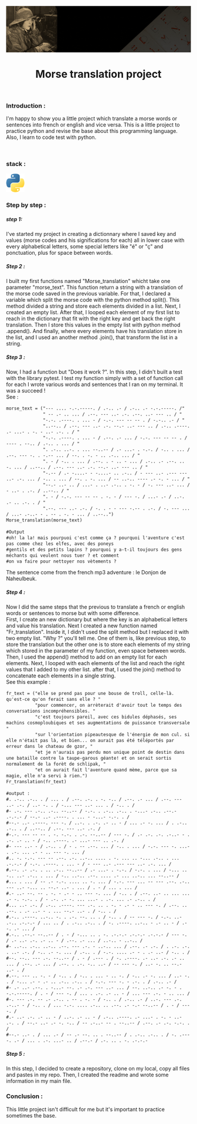 <img src="https://github.com/theomarci/Morse_translater/blob/main/readme_picture/gif_morse.gif" alt="gif about morse">

<h1 align="center">Morse translation project</h1>

<br>

<h3>Introduction :</h4>

<p>
  I'm happy to show you a little project which translate a morse words or sentences into french or english and vice versa. This is a little project to practice python and revise the base about this programming language. Also, I learn to code test with python.
</p>

<br>

<h3>stack :</h3>

<img src="./readme_picture/python.png" alt="python logo" width="50px">

<br>

<h3>Step by step :</h3>

<h5>step 1:</h5>

<p>
  I've started my project in creating a dictionnary where I saved key and values (morse codes and his significations for each) all in lower case with every alphabetical letters, some special letters like "é" or "ç" and ponctuation, plus for space between words.
</p>

<h5>Step 2 :</h5>

<p>
  I built my first functions named "Morse_translation" whicht take one parameter "morse_text". This function return a string with a translation of the morse code saved in the previous variable. For that, I declared a variable which split the morse code with the python method split(). This method divided a string and store each elements divided in a list. Next, I created an empty list. After that, I looped each element of my first list to reach in the dictionary that fit with the right key and get back the right translation. Then I store this values in the empty list with python method .append(). And finally, where every elements have his translation store in the list, and I used an another method .join(), that transform the list in a string.
</p>

<h5>Step 3 :</h5>

<p>
  Now, I had a function but "Does it work ?". In this step, I didn't built a test with the library pytest. I test my function simply with a set of function call for each I wrote various words and sentences that I ran on my terminal. It was a succeed !<br>
  See : 
</p>

```
morse_text = ("--- .... -.-.-----. / .-.. .- / .-.. .- -.-.-----. /"
              " -- .- .. ... / .--. --- ..- .-. .--. ..- --- .. / "
              "-.-. .----. . ... - / -.-. --- -- -- . / -.-.. .- / "
              "..--.. / .--. --- ..- .-. --.- ..- --- .. / .-.. .----. .- ...- . -. - ..- .-. . / "
              "-.-. .----. . ... - / .--. .- ... / -.-. --- -- -- . / ---- . --.. / .-.. . ... / "
              ". .-.. ..-. . ... --..-- / .- ...- . -.-. / -.. . ... / .--. --- -. . -.-- ... / --. . -. - .. .-.. ... / "
              ". - / -.. . ... / .--. . - .. - ... / .-.. .- .--. .. -. ... / ..--.. / .--. --- ..- .-. --.- ..- --- .. / "
              "-.-- / .- -....- - -....- .. .-.. / - --- ..- .--- --- ..- .-. ... / -.. . ... / --. . -. ... / -- ..-.. ---- .- -. - ... / "
              "--.- ..- .. / ...- . ..- .-.. . -. - / -. --- ..- ... / - ..- . .-. / ..--.. / "
              ". - / -.-. --- -- -- . -. - / --- -. / ...- .- / ..-. .- .. .-. . / "
              ".--. --- ..- .-. / -. . - - --- -.-- . .-. / -. --- ... / ...- .-..- - . -- . -. - ... / ..--..")
Morse_translation(morse_text)

#Output
#oh! la la! mais pourpuoi c'est comme ça ? pourquoi l'aventure c'est pas comme chez les elfes, avec des poneys
#gentils et des petits lapins ? pourquoi y a-t-il toujours des gens méchants qui veulent nous tuer ? et comment
#on va faire pour nettoyer nos vètements ?
```
<p>
  The sentence come from the french mp3 adventure : le Donjon de Naheulbeuk. 
</p>

<h5>Step 4 :</h5>

<P>
  Now I did the same steps that the previous to translate a french or english words or sentences to morse but with some difference.<br>
  First, I create an new dictionary but where the key is an alphabetical letters and value his translation. Next I created a new function named "Fr_translation". Inside it, I didn't used the split method but I replaced it with 
  two empty list. "Why ?" you'll tell me. One of them is, like previous step, to store the translation but the other one is to store each elements of my string which stored in the parameter of my function, even space between words. Then, I used the append() method to add on an empty list for each elements. Next, I looped with each elements of the list and reach the right values that I added to my other list. after that, I used the join() method to concatenate each elements in a single string.<br>
  See this example :
</P>

```
fr_text = ("elle se prend pas pour une bouse de troll, celle-là. qu'est-ce qu'on ferait sans elle ? "
           "pour commencer, on arrèterait d'avoir tout le temps des conversations incompréhensibles. "
           "c'est toujours pareil, avec ces bidules déphasés, ses machins cosmoploubiques et ses augmentations de puissance transversale "
           "sur l'orientation pipeautesque de l'énergie de mon cul. si elle n'était pas là, et bien... on aurait pas été téléportés par erreur dans le chateau de gzor, "
           "et je n'aurais pas perdu mon unique point de destin dans une bataille contre la taupe-garous géante! et on serait sortis normalement de la forèt de schlipak, "
           "et on aurait fait l'aventure quand mème, parce que sa magie, elle n'a servi à rien.")
Fr_translation(fr_text)

#output :
#. .-.. .-.. . / ... . / .--. .-. . -. -.. / .--. .- ... / .--. --- ..- .-. / ..- -. . / -... --- ..- ... . / -.. . /
#- .-. --- .-.. .-.. --..-- / -.-. . .-.. .-.. . -...- .-.. .--.- .-.-.- / --.- ..- .----. . ... - -...- -.-. . /
#--.- ..- .----. --- -. / ..-. . .-. .- .. - / ... .- -. ... / . .-.. .-.. . / ..--.. / .--. --- ..- .-. /
#-.-. --- -- -- . -. -.-. . .-. --..-- / --- -. / .- .-. .-. .-..- - . .-. .- .. - / -.. .----. .- ...- --- .. .-. /
#- --- ..- - / .-.. . / - . -- .--. ... / -.. . ... / -.-. --- -. ...- . .-. ... .- - .. --- -. ... /
#.. -. -.-. --- -- .--. .-. ..-.. .... . -. ... .. -... .-.. . ... .-.-.- / -.-. .----. . ... - / - --- ..- .--- --- ..- .-. ... /
#.--. .- .-. . .. .-.. --..-- / .- ...- . -.-. / -.-. . ... / -... .. -.. ..- .-.. . ... / -.. ..-.. .--. .... .- ... ..-.. ... --..-- /
#... . ... / -- .- -.-. .... .. -. ... / -.-. --- ... -- --- .--. .-.. --- ..- -... .. --.- ..- . ... / . - / ... . ... /
#.- ..- --. -- . -. - .- - .. --- -. ... / -.. . / .--. ..- .. ... ... .- -. -.-. . / - .-. .- -. ... ...- . .-. ... .- .-.. . /
#... ..- .-. / .-.. .----. --- .-. .. . -. - .- - .. --- -. / .--. .. .--. . .- ..- - . ... --.- ..- . / -.. . /
#.-.. .----. ..-.. -. . .-. --. .. . / -.. . / -- --- -. / -.-. ..- .-.. .-.-.- / ... .. / . .-.. .-.. . / -. .----. ..-.. - .- .. - / .--. .- ... /
#.-.. .--.- --..-- / . - / -... .. . -. .-.-.- .-.-.- .-.-.- / --- -. / .- ..- .-. .- .. - / .--. .- ... / ..-.. - ..-.. /
#- ..-.. .-.. ..-.. .--. --- .-. - ..-.. ... / .--. .- .-. / . .-. .-. . ..- .-. / -.. .- -. ... / .-.. . / -.-. .... .- - . .- ..- / -.. . /
#--. --.. --- .-. --..-- / . - / .--- . / -. .----. .- ..- .-. .- .. ... / .--. .- ... / .--. . .-. -.. ..- / -- --- -. / ..- -. .. --.- ..- . /
#.--. --- .. -. - / -.. . / -.. . ... - .. -. / -.. .- -. ... / ..- -. . / -... .- - .- .. .-.. .-.. . / -.-. --- -. - .-. . / .-.. .- /
#- .- ..- .--. . -...- --. .- .-. --- ..- ... / --. ..-.. .- -. - . -.-.-----. / . - / --- -. / ... . .-. .- .. - / ... --- .-. - .. ... /
#-. --- .-. -- .- .-.. . -- . -. - / -.. . / .-.. .- / ..-. --- .-. .-..- - / -.. . / ... -.-. .... .-.. .. .--. .- -.- --..-- / . - / --- -. /
#.- ..- .-. .- .. - / ..-. .- .. - / .-.. .----. .- ...- . -. - ..- .-. . / --.- ..- .- -. -.. / -- .-..- -- . --..-- / .--. .- .-. -.-. . /
#--.- ..- . / ... .- / -- .- --. .. . --..-- / . .-.. .-.. . / -. .----. .- / ... . .-. ...- .. / .--.- / .-. .. . -. .-.-.-
```

<h5>Step 5 :</h5>

<p>
  In this step, I decided to create a repository, clone on my local, copy all files and pastes in my repo. Then, I created the readme and wrote some information in my main file.
</p>

<h3>Conclusion :</h3>

<p>
  This little project isn't difficult for me but it's important to practice sometimes the base.
</p>
